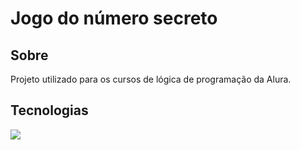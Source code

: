 <h1>Jogo do número secreto</h1>

<h2>Sobre</h2>
<p>Projeto utilizado para os cursos de lógica de programação da Alura.</p>

## Tecnologias
<div>
    <img src="https://logospng.org/download/html-5/logo-html-5-256.png">
</div>